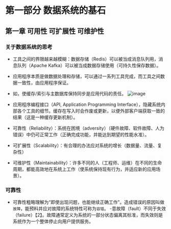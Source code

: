 # 第一部分 数据系统的基石
## 第一章 可用性 可扩展性 可维护性
### 关于数据系统的思考
- 工具之间的界限越来越模糊：数据存储（Redis）可以被当成消息队列用，消息队列（Apache Kafka）可以被当成数据存储使用（可持久性保存数据）。
- 应用程序本质是做数据处理和存储，可以通过一系列工具完成，而工具之间数据一致性，由应用程序保证。
- 如，使缓存/索引与主数据库保持同步是应用代码的责任。
![image](https://user-images.githubusercontent.com/13763576/198508227-afd1df8d-fb3f-4bab-b8d3-56b8af0757ef.png)

- 应用程序编程接口（API, Application Programming Interface），隐藏系统内部各个工具的细节。缓存在写入时会作废或更新，以便外部客户端获取一致的结果（这是一种缓存更新机制）。
- 可靠性（Reliability）：系统在困境（adversity）（硬件故障、软件故障、人为错误）中仍可正常工作（正确完成功能，并能达到期望的性能水准）。
- 可扩展性（Scalability）：有合理的办法应对系统的增长（数据量、流量、复杂性）
- 可维护性（Maintainability）：许多不同的人（工程师、运维）在不同的生命周期，都能高效地在系统上工作（使系统保持现有行为，并适应新的应用场景）。

### 可靠性
- 可靠性粗略理解为“即使出现问题，也能继续正确工作”。造成错误的原因叫做`故障`，能预料并应对故障的系统特性可称为`容错`。
-意故障（fault）不同于失效（failure）【2】。故障通常定义为系统的一部分状态偏离其标准，而失效则是系统作为一个整体停止向用户提供服务。
